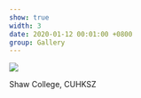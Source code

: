 ```yaml
---
show: true
width: 3
date: 2020-01-12 00:01:00 +0800
group: Gallery
---
```

<div>
  <img data-src="assets/images/etc/shenzhen/shenzhen0.jpg" class="lazy w-100 rounded-top" src="{{ '/assets/images/empty_300x200.png' | relative_url }}">
  <div class="card-body">
    <p class="card-text">
      Shaw College, CUHKSZ
    </p>
  </div>
</div>
